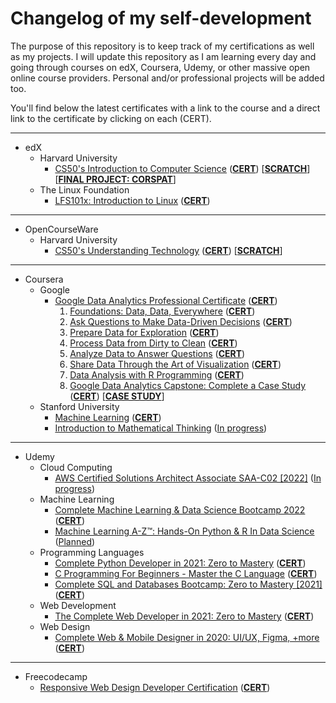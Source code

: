 # Changelog of my self-development
The purpose of this repository is to keep track of my certifications as well as my projects. I will update this repository as I am learning every day and going through courses on edX, Coursera, Udemy, or other massive open online course providers. Personal and/or professional projects will be added too.

You'll find below the latest certificates with a link to the course and a direct link to the certificate by clicking on each (CERT).



---
* edX
    * Harvard University
        * [CS50's Introduction to Computer Science](https://www.edx.org/course/introduction-computer-science-harvardx-cs50x) ([**CERT**](https://courses.edx.org/certificates/a5d45ebe135d45b3b9a68ea093add7cd)) [[**SCRATCH**](https://scratch.mit.edu/projects/527215523/fullscreen/)] [[**FINAL PROJECT: CORSPAT**](https://corspat.inidal.dev)]
    * The Linux Foundation
        * [LFS101x: Introduction to Linux](https://www.edx.org/course/introduction-to-linux) ([**CERT**](https://courses.edx.org/certificates/bcede1abb42e42519869780bf25bb50e))
---
* OpenCourseWare
    * Harvard University
        * [CS50's Understanding Technology](https://cs50.harvard.edu/technology/2017/) ([**CERT**](https://cs50.harvard.edu/certificates/76d806a2-318c-4569-9257-d592eae67af4)) [[**SCRATCH**](https://scratch.mit.edu/projects/525151971/fullscreen/)]
        
---
* Coursera
    * Google
        * [Google Data Analytics Professional Certificate](https://www.coursera.org/professional-certificates/google-data-analytics) ([**CERT**](https://coursera.org/share/d4c3053ecb3aae776bc773cf01f1b296))
            1. [Foundations: Data, Data, Everywhere](https://www.coursera.org/learn/foundations-data?specialization=google-data-analytics) ([**CERT**](https://www.coursera.org/verify/TMWKLK3KKT3W))
            2. [Ask Questions to Make Data-Driven Decisions](https://www.coursera.org/learn/ask-questions-make-decisions?specialization=google-data-analytics) ([**CERT**](https://www.coursera.org/verify/ATGA8P43XRJM))
            3. [Prepare Data for Exploration](https://www.coursera.org/learn/data-preparation?specialization=google-data-analytics) ([**CERT**](https://www.coursera.org/verify/A75R2A3YD5UB))
            4. [Process Data from Dirty to Clean](https://www.coursera.org/learn/process-data?specialization=google-data-analytics) ([**CERT**](https://www.coursera.org/verify/MMSY2WYFD47A))
            5. [Analyze Data to Answer Questions](https://www.coursera.org/learn/analyze-data?specialization=google-data-analytics) ([**CERT**](https://www.coursera.org/verify/63KA5WFKJUFF))
            6. [Share Data Through the Art of Visualization](https://www.coursera.org/learn/visualize-data?specialization=google-data-analytics) ([**CERT**](https://www.coursera.org/verify/3NWC4P9G446U))
            7. [Data Analysis with R Programming](https://www.coursera.org/learn/data-analysis-r?specialization=google-data-analytics) ([**CERT**](https://www.coursera.org/verify/XYEESX6PAFB3))
            8. [Google Data Analytics Capstone: Complete a Case Study](https://www.coursera.org/learn/google-data-analytics-capstone?specialization=google-data-analytics) ([**CERT**](https://www.coursera.org/verify/KEKLXN834WZJ)) [[**CASE STUDY**](https://inidal.github.io/ggl-data-capstone/)]
    * Stanford University
        * [Machine Learning](https://www.coursera.org/learn/machine-learning) ([**CERT**](https://coursera.org/share/82f282aaef604d01fa14f8c73a929b78))
        * [Introduction to Mathematical Thinking](https://www.coursera.org/learn/mathematical-thinking) ([In progress](#))

---
* Udemy
    * Cloud Computing
        * [AWS Certified Solutions Architect Associate SAA-C02 [2022]](https://www.udemy.com/course/aws-certified-solutions-architect-associate-hands-on/) ([In progress](#))
    * Machine Learning
        * [Complete Machine Learning & Data Science Bootcamp 2022](https://www.udemy.com/course/complete-machine-learning-and-data-science-zero-to-mastery/) ([**CERT**](https://www.udemy.com/certificate/UC-cf83a86a-fbbb-451d-9caf-ee3e50a86d37/))
        * [Machine Learning A-Z™: Hands-On Python & R In Data Science](https://www.udemy.com/course/machinelearning/) ([Planned](#))
    * Programming Languages
        * [Complete Python Developer in 2021: Zero to Mastery](https://www.udemy.com/course/complete-python-developer-zero-to-mastery/) ([**CERT**](https://www.udemy.com/certificate/UC-0fbf4d18-3fea-4cbc-9d7e-7d68292f114a/))
        * [C Programming For Beginners - Master the C Language](https://www.udemy.com/course/c-programming-for-beginners-/) ([**CERT**](https://www.udemy.com/certificate/UC-acb11d70-fc58-4488-b4a8-3b5161b07040/))
        * [Complete SQL and Databases Bootcamp: Zero to Mastery [2021]](https://www.udemy.com/course/complete-sql-databases-bootcamp-zero-to-mastery/) ([**CERT**](https://www.udemy.com/certificate/UC-d3340831-0643-444a-adce-a12e357efd66/))
    * Web Development
        * [The Complete Web Developer in 2021: Zero to Mastery](https://www.udemy.com/course/the-complete-web-developer-zero-to-mastery/) ([**CERT**](https://www.udemy.com/certificate/UC-4511711f-042e-455d-97c2-1d7b812e99fa/))
    * Web Design
        * [Complete Web & Mobile Designer in 2020: UI/UX, Figma, +more](https://www.udemy.com/course/complete-web-designer-mobile-designer-zero-to-mastery/) ([**CERT**](https://www.udemy.com/certificate/UC-7fbd876f-9f96-4e2b-99b1-3a3337e5283c/))
---
* Freecodecamp
    * [Responsive Web Design Developer Certification](https://www.freecodecamp.org/learn/responsive-web-design/) ([**CERT**](https://www.freecodecamp.org/certification/inidal/responsive-web-design))
